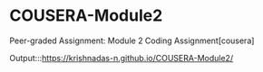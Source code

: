 # COUSERA-Module2
Peer-graded Assignment: Module 2 Coding Assignment[cousera]

Output:::https://krishnadas-n.github.io/COUSERA-Module2/
